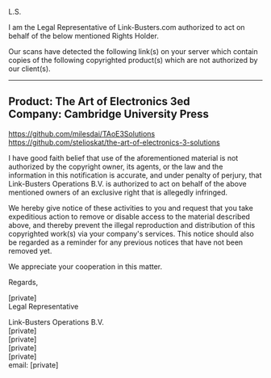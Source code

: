 L.S.

I am the Legal Representative of Link-Busters.com authorized to act on behalf of the below mentioned Rights Holder.

Our scans have detected the following link(s) on your server which contain copies of the following copyrighted product(s) which are not authorized by our client(s).


-----------------------------------------------  
Product: The Art of Electronics 3ed  
Company: Cambridge University Press  
-----------------------------------------------  
https://github.com/milesdai/TAoE3Solutions  
https://github.com/stelioskat/the-art-of-electronics-3-solutions  


I have good faith belief that use of the aforementioned material is not authorized by the copyright owner, its agents, or the law and the information in this notification is accurate, and under penalty of perjury, that Link-Busters Operations B.V. is authorized to act on behalf of the above mentioned owners of an exclusive right that is allegedly infringed.

We hereby give notice of these activities to you and request that you take expeditious action to remove or disable access to the material described above, and thereby prevent the illegal reproduction and distribution of this copyrighted work(s) via your company's services. This notice should also be regarded as a reminder for any previous notices that have not been removed yet.

We appreciate your cooperation in this matter.

Regards,

[private]  
Legal Representative  

Link-Busters Operations B.V.  
[private]  
[private]  
[private]  
[private]  
email: [private]  

